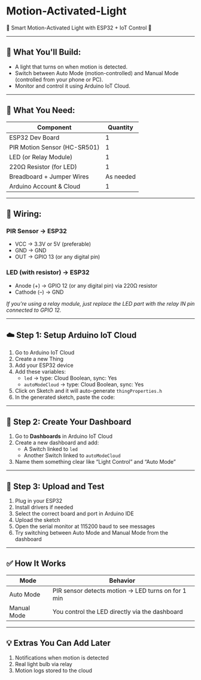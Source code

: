 # Motion-Activated-Light

🌟 Smart Motion-Activated Light with ESP32 + IoT Control 🌟

---

## 🧠 What You'll Build:
- A light that turns on when motion is detected.  
- Switch between Auto Mode (motion-controlled) and Manual Mode (controlled from your phone or PC).  
- Monitor and control it using Arduino IoT Cloud.

---

## 🧰 What You Need:

| Component                     | Quantity |
|------------------------------|----------|
| ESP32 Dev Board              | 1        |
| PIR Motion Sensor (HC-SR501) | 1        |
| LED (or Relay Module)        | 1        |
| 220Ω Resistor (for LED)      | 1        |
| Breadboard + Jumper Wires    | As needed|
| Arduino Account & Cloud      | 1        |

---

## 🔌 Wiring:

### PIR Sensor → ESP32
- VCC → 3.3V or 5V (preferable)  
- GND → GND  
- OUT → GPIO 13 (or any digital pin)

### LED (with resistor) → ESP32
- Anode (+) → GPIO 12 (or any digital pin) via 220Ω resistor  
- Cathode (–) → GND  

*If you're using a relay module, just replace the LED part with the relay IN pin connected to GPIO 12.*

---

## ☁️ Step 1: Setup Arduino IoT Cloud

1. Go to Arduino IoT Cloud  
2. Create a new Thing  
3. Add your ESP32 device  
4. Add these variables:  
   - `led` → type: Cloud Boolean, sync: Yes  
   - `autoModeCloud` → type: Cloud Boolean, sync: Yes  
5. Click on Sketch and it will auto-generate `thingProperties.h`  
6. In the generated sketch, paste the code:

---

## 📱 Step 2: Create Your Dashboard

1. Go to **Dashboards** in Arduino IoT Cloud  
2. Create a new dashboard and add:  
   - A Switch linked to `led`  
   - Another Switch linked to `autoModeCloud`  
3. Name them something clear like “Light Control” and “Auto Mode”

---

## 🚀 Step 3: Upload and Test

1. Plug in your ESP32  
2. Install drivers if needed  
3. Select the correct board and port in Arduino IDE  
4. Upload the sketch  
5. Open the serial monitor at 115200 baud to see messages  
6. Try switching between Auto Mode and Manual Mode from the dashboard

---

## ✅ How It Works

| Mode         | Behavior                                           |
|--------------|----------------------------------------------------|
| Auto Mode    | PIR sensor detects motion → LED turns on for 1 min |
| Manual Mode  | You control the LED directly via the dashboard     |

---

## 💡 Extras You Can Add Later

1. Notifications when motion is detected  
2. Real light bulb via relay  
3. Motion logs stored to the cloud  




  
